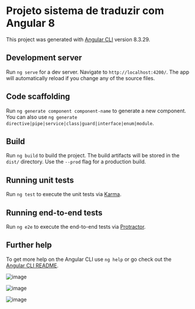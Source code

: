 # Projeto sistema de traduzir com Angular 8

This project was generated with [Angular CLI](https://github.com/angular/angular-cli) version 8.3.29.

## Development server

Run `ng serve` for a dev server. Navigate to `http://localhost:4200/`. The app will automatically reload if you change any of the source files.

## Code scaffolding

Run `ng generate component component-name` to generate a new component. You can also use `ng generate directive|pipe|service|class|guard|interface|enum|module`.

## Build

Run `ng build` to build the project. The build artifacts will be stored in the `dist/` directory. Use the `--prod` flag for a production build.

## Running unit tests

Run `ng test` to execute the unit tests via [Karma](https://karma-runner.github.io).

## Running end-to-end tests

Run `ng e2e` to execute the end-to-end tests via [Protractor](http://www.protractortest.org/).

## Further help

To get more help on the Angular CLI use `ng help` or go check out the [Angular CLI README](https://github.com/angular/angular-cli/blob/master/README.md).

![image](https://user-images.githubusercontent.com/74998751/111328865-6466e200-864d-11eb-832f-f32542cd4d0a.png)

![image](https://user-images.githubusercontent.com/74998751/111328980-7f395680-864d-11eb-9c0e-e4ca63076782.png)

![image](https://user-images.githubusercontent.com/74998751/111329020-8a8c8200-864d-11eb-950e-e3af13d72bba.png)
